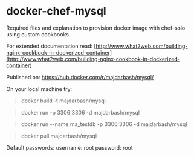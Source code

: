 # docker-chef-mysql
Required files and explanation to provision docker image with chef-solo using custom cookbooks

For extended documentation read:
[http://www.what2web.com/building-nginx-cookbook-in-dockerized-container](http://www.what2web.com/building-nginx-cookbook-in-dockerized-container)

Published on:
https://hub.docker.com/r/majdarbash/mysql/

On your local machine try:
> docker build -t majdarbash/mysql .

> docker run -p 3306:3306 -d majdarbash/mysql

> docker run --name ma_testdb -p 3306:3306 -d majdarbash/mysql

> docker pull majdarbash/mysql


Default passwords:
username: root
password: root
